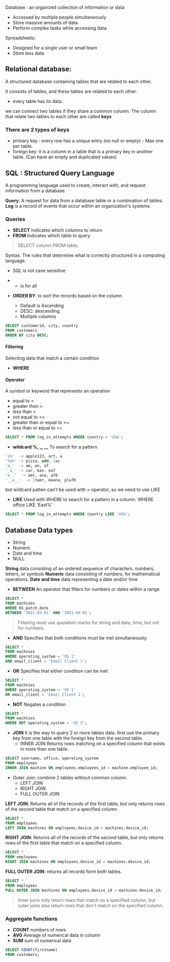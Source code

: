 Database : an organized collection of information or data
- Accessed by multiple people simultaneously
- Store massive amounts of data
- Perform complex tasks while accessing data.

Spreadsheets:
- Designed for a single user or small team
- Store less data

## Relational database:
A structured database containing tables that are related to each other.

It consists of tables, and these tables are related to each other.
- every table has its data.

we can connect two tables if they share a common column.
The column that relate two tables to each other are called **keys**

 ### There are 2 types of keys
 - primary key : every row has a unique entry (no null or empty) - Max one per table.
 - foreign key: it is a column in a table that is a primary key in another table. (Can have an empty and duplicated values)

## SQL : Structured Query Language
A programming language used to create, interact with, and request information from a database.

**Query**: A request for data from a database table or a combination of tables.
**Log** is a record of events that occur within an organization's systems.

### Queries
- **SELECT**
Indicates which columns to return
- **FROM**
Indicates which table to query

> SELECT column FROM table;

Syntax: The rules that determine what is correctly structured in a computing language.
- SQL is not case sensitive
- * is for all

- **ORDER BY**: to sort the records based on the column
	- Default is Ascending
	- DESC: descending.
	- Multiple columns
``` sql
SELECT customerid, city, country
FROM customers
ORDER BY city DESC;
```

#### Filtering
Selecting data that match a certain condition
- **WHERE**
#### Operator
A symbol or keyword that represents an operation
- equal to =
- greater then >
- less than <
- not equal to <>
- greater than or equal to >=
- less than or equal to <=

``` sql
SELECT * FROM log_in_attempts WHERE country = 'USA';
```

- **wildcard %, _, __**
To search for a pattern 
``` sql
'a%'  -> apple123, art, a
'%a%' -> pizza, add, 1ac
'a_'  -> am, an, a7
'_a_' -> car, ban. ea7
'a__'  -> amr, ana, a70
'__a__'  -> 1tamr, maana, pla70
``` 

but wildcard patten can't be used with = operator, so we need to use LIKE

- **LIKE** 
Used with WHERE to search for a pattern in a column.
WHERE office LIKE 'East%'

``` sql
SELECT * FROM log_in_attempts WHERE country LIKE 'US%';
```

## Database Data types
- String
- Numeric
- Date and time
- NULL

**String** data consisting of an ordered sequence of characters.
numbers, letters, or symbols
**Numeric** data consisting of numbers, for mathematical operations.
**Date and time** data representing a date and/or time

- **BETWEEN**
An operator that filters for numbers or dates within a range.
``` sql
SELECT *
FROM machines
WHERE OS_patch_date
BETWEEN '2021-03-01' AND '2021-09-01';
```

> Filtering must use quotation marks for string and data, time, but not for numbers.

- **AND**
Specifies that both conditions must be met simultaneously.
``` sql
SELECT *
FROM machnies
WHERE operating_system = 'OS 1'
AND email_client = 'Email Client 1';
```

- **OR**
Specifies that either condition can be met
``` sql
SELECT *
FROM machnies
WHERE operating_system = 'OS 1'
OR email_client = 'Email Client 1';
```

- **NOT**
Negates a condition
``` sql
SELECT *
FROM machnies
WHERE NOT operating_system = 'OS 3';
```

- **JOIN**
It is the way to query 2 or more tables data.
first use the primary key from one table with the foreign key from the second table.
	- INNER JOIN
	Returns rows matching on a specified column that exists in more than one table.
``` sql
SELECT username, office, operating_system
FROM employees
INNER JOIN machine ON employees.employees_id = machine.employee_id;
```

- Outer Join: combine 2 tables without common column.
	- LEFT JOIN
	- RIGHT JOIN
	- FULL OUTER JOIN

**LEFT JOIN**: Returns all of the records of the first table, but only returns rows of the second table that match on a specified column.
``` sql
SELECT *
FROM employees
LEFT JOIN machines ON employees.device_id = machines.device_id;
```

**RIGHT JOIN**: Returns all of the records of the second table, but only returns rows of the first table that match on a specified column.
``` sql
SELECT *
FROM employees
RIGHT JOIN machines ON employees.device_id = machines.device_id;
```

**FULL OUTER JOIN**: returns all records form both tables.
``` sql
SELECT *
FROM employees
FULL OUTER JOIN machines ON employees.device_id = machines.device_id;
```

> Inner joins only return rows that match on a specified column, but outer joins also return rows that don't match on the specified column.

### Aggregate functions
- **COUNT** numbers of rows 
- **AVG** Average of numerical data in column
- **SUM** sum of numerical data

``` sql
SELECT COUNT(firstname)
FROM customers;
```